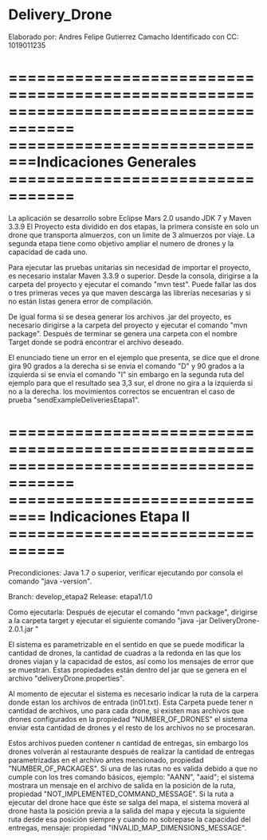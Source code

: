 Delivery_Drone
=====================================================================================
Elaborado por: Andres Felipe Gutierrez Camacho
Identificado con CC: 1019011235

=====================================================================================
=============================Indicaciones Generales =================================
=====================================================================================

La aplicación se desarrollo sobre Eclipse Mars 2.0 usando JDK 7 y Maven 3.3.9
El Proyecto esta dividido en dos etapas, la primera consiste en solo un drone que
transporta almuerzos, con un limite de 3 almuerzos por viaje. La segunda etapa tiene
como objetivo ampliar el numero de drones y la capacidad de cada uno.

Para ejecutar las pruebas unitarias sin necesidad de importar el proyecto, es 
necesario instalar Maven 3.3.9 o superior. Desde la consola, dirigirse a la carpeta
del proyecto y ejecutar el comando "mvn test". Puede fallar las dos o tres primeras
veces ya que maven descarga las librerías necesarias y si no están listas genera
error de compilación.

De igual forma si se desea generar los archivos .jar del proyecto, es necesario 
dirigirse a la carpeta del proyecto y ejecutar el comando "mvn package". 
Después de terminar se genera una carpeta con el nombre Target donde se podrá 
encontrar el archivo deseado.

El enunciado tiene un error en el ejemplo que presenta, se dice que el drone gira 
90 grados a la derecha si se envía el comando "D" y 90 grados a la izquierda si se
envía el comando "I" sin embargo en la segunda ruta del ejemplo para que el 
resultado sea 3,3 sur, el drone no gira a la izquierda si no a la derecha. los 
movimientos correctos se encuentran el caso de prueba "sendExampleDeliveriesEtapa1".

=====================================================================================
============================== Indicaciones Etapa II ================================
=====================================================================================

Precondiciones: Java 1.7 o superior, verificar ejecutando por consola el 
comando "java -version".

Branch: develop_etapa2
Release: etapa1/1.0

Como ejecutarla: Después de ejecutar el comando "mvn package", dirigirse a la carpeta
target y ejecutar el siguiente comando 
"java -jar DeliveryDrone-2.0.1.jar <ruta carpeta con archivos>"

El sistema es parametrizable en el sentido en que se puede modificar la cantidad de 
drones, la cantidad de cuadras a la redonda en las que los drones viajan y la 
capacidad de estos, así como los mensajes de error que se muestran. Estas propiedades 
están dentro del jar que se genera en el archivo "deliveryDrone.properties". 

Al momento de ejecutar el sistema es necesario indicar la ruta de la carpera donde 
estan los archivos de entrada (in01.txt). Esta Carpeta puede tener n cantidad de 
archivos, uno para cada drone, si existen mas archivos que drones configurados en
la propiedad "NUMBER_OF_DRONES" el sistema enviar esta cantidad de drones y el resto
de los archivos no se procesaran.

Estos archivos pueden contener n cantidad de entregas, sin embargo los drones 
volverán al restaurante después de realizar la cantidad de entregas parametrizadas en 
el archivo antes mencionado, propiedad "NUMBER_OF_PACKAGES". Si una de las rutas no 
es valida debido a que no cumple con los tres comando básicos, ejemplo: "AANN", "aaid"; 
el sistema mostrara un mensaje en el archivo de salida en la posición de la ruta, propiedad 
"NOT_IMPLEMENTED_COMMAND_MESSAGE". Si la ruta a ejecutar del drone hace que éste se 
salga del mapa, el sistema moverá al drone hasta la posición previa a la salida del 
mapa y ejecuta la siguiente ruta desde esa posición siempre y cuando no sobrepase la 
capacidad del entregas, mensaje: propiedad "INVALID_MAP_DIMENSIONS_MESSAGE".